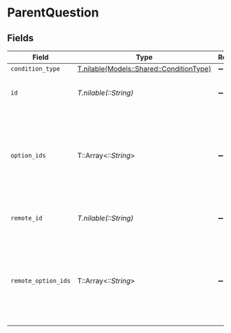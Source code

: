 # ParentQuestion


## Fields

| Field                                                                              | Type                                                                               | Required                                                                           | Description                                                                        | Example                                                                            |
| ---------------------------------------------------------------------------------- | ---------------------------------------------------------------------------------- | ---------------------------------------------------------------------------------- | ---------------------------------------------------------------------------------- | ---------------------------------------------------------------------------------- |
| `condition_type`                                                                   | [T.nilable(Models::Shared::ConditionType)](../../models/shared/conditiontype.md)   | :heavy_minus_sign:                                                                 | N/A                                                                                |                                                                                    |
| `id`                                                                               | *T.nilable(::String)*                                                              | :heavy_minus_sign:                                                                 | Unique identifier                                                                  | 8187e5da-dc77-475e-9949-af0f1fa4e4e3                                               |
| `option_ids`                                                                       | T::Array<*::String*>                                                               | :heavy_minus_sign:                                                                 | List of parent questions's option IDs                                              | [<br/>"123e4567-e89b-12d3-a456-426614174000",<br/>"523e1234-e89b-fdd2-a456-762545121101"<br/>] |
| `remote_id`                                                                        | *T.nilable(::String)*                                                              | :heavy_minus_sign:                                                                 | Provider's unique identifier                                                       | 8187e5da-dc77-475e-9949-af0f1fa4e4e3                                               |
| `remote_option_ids`                                                                | T::Array<*::String*>                                                               | :heavy_minus_sign:                                                                 | Provider's list of parent questions's option IDs                                   | [<br/>"123e4567-e89b-12d3-a456-426614174000",<br/>"523e1234-e89b-fdd2-a456-762545121101"<br/>] |